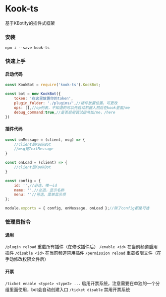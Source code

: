 # Kook-ts
基于KBotify的插件式框架

### 安装
``` batch
npm i --save kook-ts
```

### 快速上手
#### 启动代码
```javascript
const KookBot = require('kook-ts').KookBot;

const bot = new KookBot({
    token: '在这里放置你的token',
    plugin_folder: './plugins/',//插件放置位置，可更改
    ops: [],//op列表，不知道的可以先启动机器人然后在kook里面/me
    debug_command:true,//是否启用调试指令如/me，/here
})
```
#### 插件代码
```javascript
const onMessage = (client, msg) => {
    //client是KookBot
    //msg是TextMessage
}

const onLoad = (client) => {
    //client是KookBot
}

const config = {
    id: '',//必选，唯一id
    name: '',//必选，显示名称
    menu: ''//可选，菜单显示项
};

module.exports = { config, onMessage, onLoad };//除了config都是可选
```

### 管理员指令
#### 通用
`/plugin reload` 重载所有插件（在修改插件后）
`/enable <id>` 在当前频道启用插件
`/disable <id>` 在当前频道禁用插件
`/permission reload` 重载权限文件（在手动修改权限文件后）

#### 开票
`/ticket enable <type1> <type2> ...` 启用开票系统，注意需要在单独的一个分组里面使用，bot会自动创建入口
`/ticket disable` 禁用开票系统